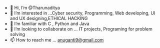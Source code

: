 - 👋 Hi, I’m @Tharunaditya
- 👀 I’m interested in ...Cyber security, Programming, Web developing, UI and UX designing,ETHICAL HACKING
- 🌱 I’m familiar with C , Python and Java
- 💞️ I’m looking to collaborate on ... IT projects, Programing for problem solving 
- 📫 How to reach me ...  anuganti9@gmail.com

<!---
Tharunaditya/Tharunaditya is a ✨ special ✨ repository because its `README.md` (this file) appears on your GitHub profile.
You can click the Preview link to take a look at your changes.
--->
